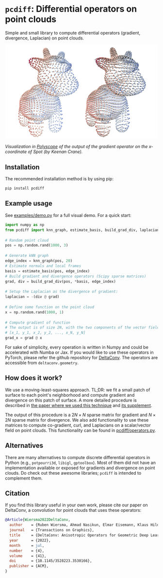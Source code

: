 # `pcdiff`: Differential operators on point clouds
Simple and small library to compute differential operators (gradient, divergence, Laplacian) on point clouds.

![Example gradient of x-coordinate](assets/img/gradient.png)

_Visualization in [Polyscope](https://polyscope.run) of the output of the gradient operator on the x-coordinate of Spot (by Keenan Crane)._

## Installation
The recommended installation method is by using pip:
```bash
pip install pcdiff
```

## Example usage
See [examples/demo.py](examples/demo.py) for a full visual demo. For a quick start:
```python
import numpy as np
from pcdiff import knn_graph, estimate_basis, build_grad_div, laplacian

# Random point cloud
pos = np.random.rand(1000, 3)

# Generate kNN graph
edge_index = knn_graph(pos, 20)
# Estimate normals and local frames
basis = estimate_basis(pos, edge_index)
# Build gradient and divergence operators (Scipy sparse matrices)
grad, div = build_grad_div(pos, *basis, edge_index)

# Setup the Laplacian as the divergence of gradient:
laplacian = -(div @ grad)

# Define some function on the point cloud
x = np.random.rand(1000, 1)

# Compute gradient of function
# The output is of size 2N, with the two components of the vector field interleaved:
# [x_1, y_1, x_2, y_2, ..., x_N, y_N]
grad_x = grad @ x
```

For sake of simplicity, every operation is written in Numpy and could be accelerated with Numba or Jax. If you would like to use these operators in PyTorch, please refer the github repository for [DeltaConv](https://github.com/rubenwiersma/deltaconv). The operators are accessible from `deltaconv.geometry`.

## How does it work?
We use a moving-least-squares approach. TL;DR: we fit a small patch of surface to each point's neighborhood and compute gradient and divergence on this patch of surface. A more detailed procedure is described in [the paper where we used this technique](https://rubenwiersma.nl/assets/pdf/DeltaConv.pdf) and [its supplement](https://rubenwiersma.nl/assets/pdf/DeltaConv_supplement.pdf).

The output of this procedure is a $2N \times N$ sparse matrix for gradient and $N \times 2N$ sparse matrix for divergence. We also add functionality to use these matrices to compute co-gradient, curl, and Laplacians on a scalar/vector field on point clouds. This functionality can be found in [pcdiff/operators.py](pcdiff/operators.py).

## Alternatives
There are many alternatives to compute discrete differential operators in Python (e.g., `potpourri3d`, `libigl`, `gptoolbox`). Most of them did not have an implementation available or exposed for gradients and divergence on point clouds. Do check out these awesome libraries; `pcdiff` is intended to complement them.

## Citation
If you find this library useful in your own work, please cite our paper on DeltaConv, a convolution for point clouds that uses these operators:

```bib
@Article{Wiersma2022DeltaConv,
  author    = {Ruben Wiersma, Ahmad Nasikun, Elmar Eisemann, Klaus Hildebrandt},
  journal   = {Transactions on Graphics},
  title     = {DeltaConv: Anisotropic Operators for Geometric Deep Learning on Point Clouds},
  year      = {2022},
  month     = jul,
  number    = {4},
  volume    = {41},
  doi       = {10.1145/3528223.3530166},
  publisher = {ACM},
}
```
